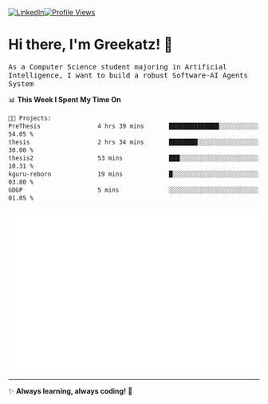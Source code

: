 [![LinkedIn](https://img.shields.io/badge/LinkedIn-0077B5?style=flat&logo=linkedin&logoColor=white)](https://www.linkedin.com/in/hungarbeit1912/)[![Profile Views](https://komarev.com/ghpvc/?username=Greekatz&color=blue&style=flat-square)](https://github.com/Greekatz)  


# Hi there, I'm Greekatz! 👋

<samp>As a Computer Science student majoring in Artificial Intelligence, I want to build a robust Software-AI Agents System<samp>


<!--START_SECTION:waka-->
📊 **This Week I Spent My Time On** 

```text
🐱‍💻 Projects: 
PreThesis                4 hrs 39 mins       ██████████████░░░░░░░░░░░   54.05 % 
thesis                   2 hrs 34 mins       ████████░░░░░░░░░░░░░░░░░   30.00 % 
thesis2                  53 mins             ███░░░░░░░░░░░░░░░░░░░░░░   10.31 % 
kguru-reborn             19 mins             █░░░░░░░░░░░░░░░░░░░░░░░░   03.80 % 
GDGP                     5 mins              ░░░░░░░░░░░░░░░░░░░░░░░░░   01.05 % 
```


<!--END_SECTION:waka-->

![Full-year Contribution Calendar](https://github.com/Greekatz/Greekatz/blob/main/metrics.plugin.isocalendar.fullyear.svg)

---
✨ **Always learning, always coding!** 🚀
